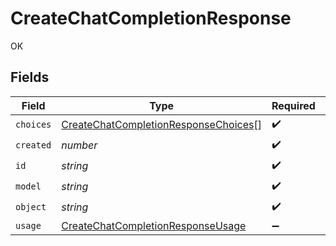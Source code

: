 # CreateChatCompletionResponse

OK


## Fields

| Field                                                                                               | Type                                                                                                | Required                                                                                            | Description                                                                                         |
| --------------------------------------------------------------------------------------------------- | --------------------------------------------------------------------------------------------------- | --------------------------------------------------------------------------------------------------- | --------------------------------------------------------------------------------------------------- |
| `choices`                                                                                           | [CreateChatCompletionResponseChoices](../../models/shared/createchatcompletionresponsechoices.md)[] | :heavy_check_mark:                                                                                  | N/A                                                                                                 |
| `created`                                                                                           | *number*                                                                                            | :heavy_check_mark:                                                                                  | N/A                                                                                                 |
| `id`                                                                                                | *string*                                                                                            | :heavy_check_mark:                                                                                  | N/A                                                                                                 |
| `model`                                                                                             | *string*                                                                                            | :heavy_check_mark:                                                                                  | N/A                                                                                                 |
| `object`                                                                                            | *string*                                                                                            | :heavy_check_mark:                                                                                  | N/A                                                                                                 |
| `usage`                                                                                             | [CreateChatCompletionResponseUsage](../../models/shared/createchatcompletionresponseusage.md)       | :heavy_minus_sign:                                                                                  | N/A                                                                                                 |